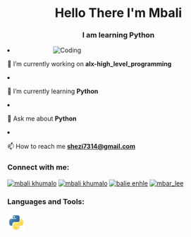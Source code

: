 <h1 align="center">Hello There I'm Mbali</h1>
<h3 align="center">I am learning Python</h3>
<img align="right" alt="Coding" width="400" src="https://media.wired.com/photos/5e59a85635982c0009f6eb8a/master/pass/python-popularity.jpg"

- 🔭 I’m currently working on **alx-high_level_programming**

- 🌱 I’m currently learning **Python**

- 💬 Ask me about **Python**

- 📫 How to reach me **shezi7314@gmail.com**

<h3 align="left">Connect with me:</h3>
<p align="left">
<a href="https://twitter.com/mbali khumalo" target="blank"><img align="center" src="https://raw.githubusercontent.com/rahuldkjain/github-profile-readme-generator/master/src/images/icons/Social/twitter.svg" alt="mbali khumalo" height="30" width="40" /></a>
<a href="https://linkedin.com/in/mbali khumalo" target="blank"><img align="center" src="https://raw.githubusercontent.com/rahuldkjain/github-profile-readme-generator/master/src/images/icons/Social/linked-in-alt.svg" alt="mbali khumalo" height="30" width="40" /></a>
<a href="https://fb.com/balie enhle" target="blank"><img align="center" src="https://raw.githubusercontent.com/rahuldkjain/github-profile-readme-generator/master/src/images/icons/Social/facebook.svg" alt="balie enhle" height="30" width="40" /></a>
<a href="https://instagram.com/mbar_lee" target="blank"><img align="center" src="https://raw.githubusercontent.com/rahuldkjain/github-profile-readme-generator/master/src/images/icons/Social/instagram.svg" alt="mbar_lee" height="30" width="40" /></a>
</p>

<h3 align="left">Languages and Tools:</h3>
<p align="left"> <a href="https://www.python.org" target="_blank" rel="noreferrer"> <img src="https://raw.githubusercontent.com/devicons/devicon/master/icons/python/python-original.svg" alt="python" width="40" height="40"/> </a> </p>
